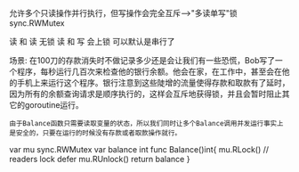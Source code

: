 允许多个只读操作并行执行，但写操作会完全互斥-->"多读单写"锁   sync.RWMutex 

读 和 读  无锁
读 和 写  会上锁 可以默认是串行了


场景:
 	在100刀的存款消失时不做记录多少还是会让我们有一些恐慌，Bob写了一个程序，每秒运行几百次来检查他的银行余额。他会在家，在工作中，甚至会在他的手机上来运行这个程序。银行注意到这些陡增的流量使得存款和取款有了延时，因为所有的余额查询请求是顺序执行的，这样会互斥地获得锁，并且会暂时阻止其它的goroutine运行。

	由于Balance函数只需要读取变量的状态，所以我们同时让多个Balance调用并发运行事实上是安全的，只要在运行的时候没有存款或者取款操作就行。


var mu sync.RWMutex 
var balance int 
func Balance()int{
	mu.RLock()  // readers lock
	defer mu.RUnlock()
	return balance 
}